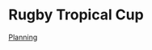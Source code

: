 # Rugby Tropical Cup

[Planning](https://nihoncollection.atlassian.net/jira/software/projects/RTC/boards/3/timeline)
